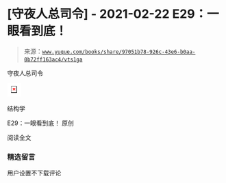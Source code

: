 # [守夜人总司令] - 2021-02-22 E29：一眼看到底！

> 来源：[`www.yuque.com/books/share/97051b78-926c-43e6-b0aa-0b72ff163ac4/vts1ga`](https://www.yuque.com/books/share/97051b78-926c-43e6-b0aa-0b72ff163ac4/vts1ga)



守夜人总司令 

![](img/5821d880823ab867a7a770a17f032e71.png)  

结构学 

E29：一眼看到底！ 原创 

阅读全文 

### 精选留言 

用户设置不下载评论